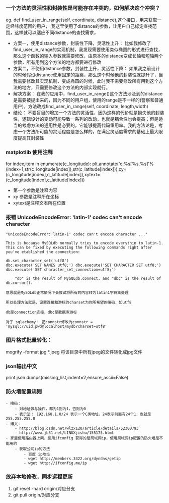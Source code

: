### 一个方法的灵活性和封装性是可能存在冲突的，如何解决这个冲突？
eg. def find_user_in_range(self, coordinate, distance),这个接口，用来获取一定经纬度范围的用户，
我这里使用了distance的参数，让用户自己标定查找范围，这样就可以适应不同distance的查找需求，
- 方案一，使用distance参数，封装性下降，灵活性上升：
比如我修改了find_user_in_range的实现机制，我发现需要使用类似椭圆的形式进行查找，那么这个函数的输入参数就需要修改，由原本的distance变成长轴和短轴两个参数，所有用到这个方法的地方都要进行修改
- 方案二，不使用distance参数，封装性上升，灵活性下降：
如果我之前设计的时候假设distance使用固定的距离，那么这个时候他的封装性就提升了，当我需要修改其实现机制，变成椭圆的时候，此时我不需要修改所有用到这个方法的地方，只需要修改这个方法的内部实现就行。
- 解决方案：
在我的应用中，find_user_in_range()这个方法涉及到的distance是需要被提出来的，因为不同的用户组，使用的range是不一样的(警察和普通用户)，方法改成find_user_in_range(self, coordinate, length,width)
- 结论：
不要盲目的增加一个方法的灵活性，因为这样的代价就是损失他的封装性，逻辑设计的变动可能导致一系列的改动，也就是耦合性也会提高；但是适当的考虑方法的通用性是必要的，它能够提高代码重用率。我的方法论是，考虑一个方法所可能的灵活程度是怎么样的，在满足灵活度需求的基础上最大限度提高其封装性

### matplotlib 使用注释
for index,item in enumerate(c_longitude):
    plt.annotate('c:%s[%s,%s]'%(index+1,str(c_longitude[index]),str(c_latitude[index])),xy=(c_longitude[index],c_latitude[index]),xytext=(c_longitude[index],c_latitude[index]))
- 第一个参数是注释内容
- xy 参数是注释所在坐标
- xytext是注释文本所在位置

### 报错 UnicodeEncodeError: 'latin-1' codec can't encode character

    "UnicodeEncodeError:'latin-1' codec can't encode character ..."

    This is because MySQLdb normally tries to encode everythin to latin-1. This can be fixed by executing the following commands right after you've etablished the connection:

    db.set_character_set('utf8')
    dbc.execute('SET NAMES utf8;') dbc.execute('SET CHARACTER SET utf8;')
    dbc.execute('SET character_set_connection=utf8;')

        "db" is the result of MySQLdb.connect, and "dbc" is the result of db.cursor().

    意思就是MySQLdb正常情况下会尝试将所有的内容转为latin1字符集处理

    所以处理方法就是，设置连接和游标的charset为你所希望的编码，如utf8

    db是connection连接，dbc是数据库游标

    对于 sqlachemy： 把connstr修改为connstr = 'mysql://uid:pwd@localhost/mydb?charset=utf8'

### 图片格式批量转化：
mogrify -format jpg *.jpeg
将该目录中所有jpeg的文件转化成jpg文件

### json输出中文
print json.dumps(missing_list,indent=2,ensure_ascii=False)
### 防火墙配置规则
    - 掩码： 
        - 对地址做与操作，都为1则为1，否则为0
        - 表示法： 192.168.1.0/24 表示一个C类地址，24表示前面有24个1，也就是255.255.255.0
    - 博文：
        - http://blog.csdn.net/wlzx120/article/details/52300793
        - http://www.jb51.net/LINUXjishu/155175.html
    - 家里使用路由器上网，使用ifconfig 获得的是局域网ip，使用局域网ip配置的防火墙是不能用的
        - 获取公网ip的方法
            - 百度 ip地址
            - wget http://members.3322.org/dyndns/getip
            - wget http://ifconfig.me/ip 

### 放弃本地修改，同步远程更新
1. git reset -hard origin/对应分支
2. git pull origin/对应分支